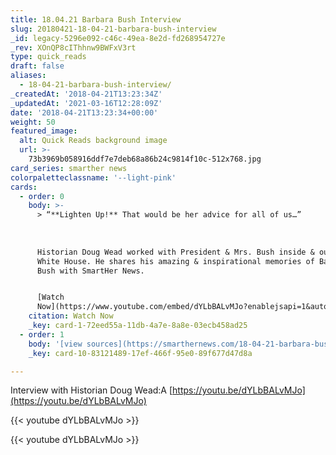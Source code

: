 ```yaml
---
title: 18.04.21 Barbara Bush Interview
slug: 20180421-18-04-21-barbara-bush-interview
_id: legacy-5296e092-c46c-49ea-8e2d-fd268954727e
_rev: XOnQP8cIThhnw9BWFxV3rt
type: quick_reads
draft: false
aliases:
  - 18-04-21-barbara-bush-interview/
_createdAt: '2018-04-21T13:23:34Z'
_updatedAt: '2021-03-16T12:28:09Z'
date: '2018-04-21T13:23:34+00:00'
weight: 50
featured_image:
  alt: Quick Reads background image
  url: >-
    73b3969b058916ddf7e7deb68a86b24c9814f10c-512x768.jpg
card_series: smarther news
colorpaletteclassname: '--light-pink'
cards:
  - order: 0
    body: >-
      > “**Lighten Up!** That would be her advice for all of us…”  
        
        
        
      Historian Doug Wead worked with President & Mrs. Bush inside & outside the
      White House. He shares his amazing & inspirational memories of Barbara
      Bush with SmartHer News.


      [Watch
      Now](https://www.youtube.com/embed/dYLbBALvMJo?enablejsapi=1&autoplay=1&rel=0)
    citation: Watch Now
    _key: card-1-72eed55a-11db-4a7e-8a8e-03ecb458ad25
  - order: 1
    body: '[view sources](https://smarthernews.com/18-04-21-barbara-bush-interview/)'
    _key: card-10-83121489-17ef-466f-95e0-89f677d47d8a

---
```

Interview with Historian Doug Wead:A [https://youtu.be/dYLbBALvMJo](https://youtu.be/dYLbBALvMJo)

{{< youtube dYLbBALvMJo >}}

{{< youtube dYLbBALvMJo >}}